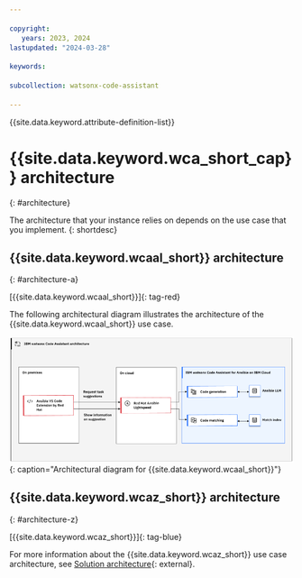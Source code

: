 ```yaml
---

copyright:
   years: 2023, 2024
lastupdated: "2024-03-28"

keywords:

subcollection: watsonx-code-assistant

---
```


{{site.data.keyword.attribute-definition-list}}

# {{site.data.keyword.wca_short_cap}} architecture
{: #architecture}

The architecture that your instance relies on depends on the use case that you implement.
{: shortdesc}

## {{site.data.keyword.wcaal_short}} architecture
{: #architecture-a}

[{{site.data.keyword.wcaal_short}}]{: tag-red}

The following architectural diagram illustrates the architecture of the {{site.data.keyword.wcaal_short}} use case.

![Architectural diagram for {{site.data.keyword.wcaal_short}}](./images/wca_arch.png){: caption="Architectural diagram for {{site.data.keyword.wcaal_short}}"}

## {{site.data.keyword.wcaz_short}} architecture
{: #architecture-z}

[{{site.data.keyword.wcaz_short}}]{: tag-blue}

For more information about the {{site.data.keyword.wcaz_short}} use case architecture, see [Solution architecture](https://www.ibm.com/docs/en/watsonx-code-assistant-4z/latest?topic=overview-solution-architecture){: external}.


